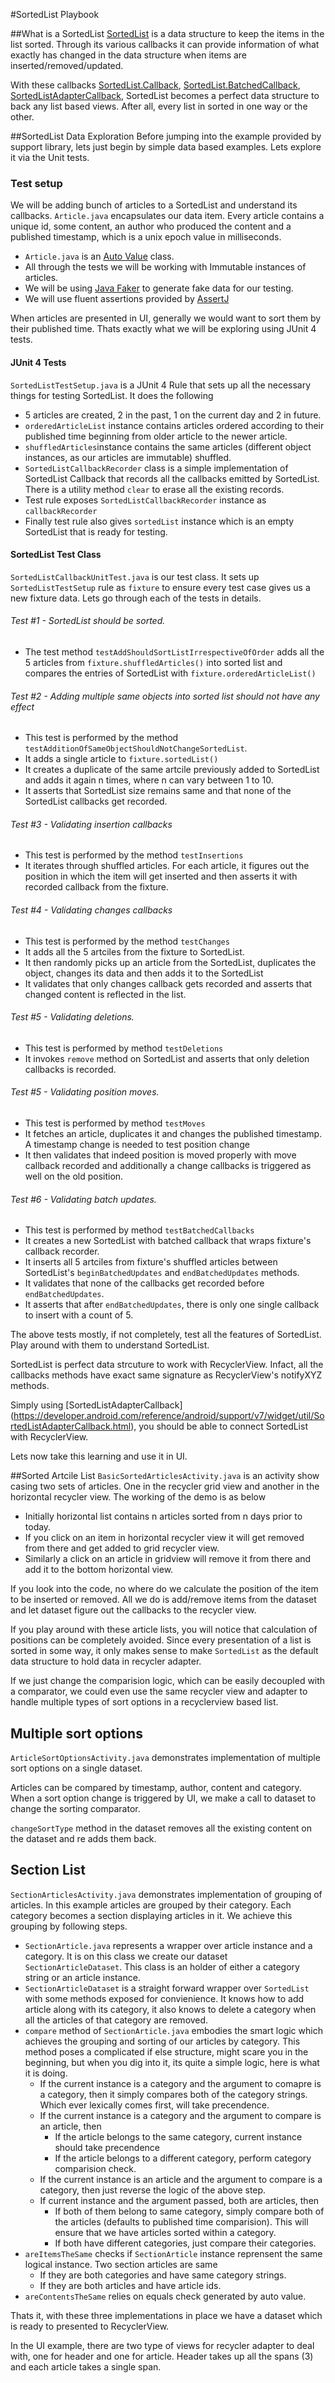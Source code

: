 #SortedList Playbook

##What is a SortedList
[SortedList](https://developer.android.com/reference/android/support/v7/util/SortedList.html) is a data structure to keep the items in the list sorted. Through its various callbacks it can provide information of what exactly has changed in the data structure when items are inserted/removed/updated.

With these callbacks [SortedList.Callback](https://developer.android.com/reference/android/support/v7/util/SortedList.Callback.html), [SortedList.BatchedCallback](https://developer.android.com/reference/android/support/v7/util/SortedList.BatchedCallback.html), [SortedListAdapterCallback](https://developer.android.com/reference/android/support/v7/widget/util/SortedListAdapterCallback.html), SortedList becomes a perfect data structure to back any list based views. After all, every list in sorted in one way or the other.

##SortedList Data Exploration
Before jumping into the example provided by support library, lets just begin by simple data based examples. Lets explore it via the Unit tests.

### Test setup  
We will be adding bunch of articles to a SortedList and understand its callbacks. `Article.java` encapsulates our data item. Every article contains a unique id, some content, an author who produced the content and a published timestamp, which is a unix epoch value in milliseconds.

* `Article.java` is an [Auto Value](https://github.com/google/auto/blob/master/value/userguide/index.md) class. 
* All through the tests we will be working with Immutable instances of articles.  
* We will be using [Java Faker](https://github.com/DiUS/java-faker) to generate fake data for our testing.  
* We will use fluent assertions provided by [AssertJ](http://joel-costigliola.github.io/assertj/)

When articles are presented in UI, generally we would want to sort them by their published time. Thats exactly what we will be exploring using JUnit 4 tests.

#### JUnit 4 Tests
`SortedListTestSetup.java` is a JUnit 4 Rule that sets up all the necessary things for testing SortedList. It does the following

* 5 articles are created, 2 in the past, 1 on the current day and 2 in future.
* `orderedArticleList` instance contains articles ordered according to their published time beginning from older article to the newer article. 
* `shuffledArticles`instance contains the same articles (different object instances, as our articles are immutable) shuffled.
* `SortedListCallbackRecorder` class is a simple implementation of SortedList Callback that records all the callbacks emitted by SortedList. There is a utility method `clear` to erase all the existing records.  
* Test rule exposes `SortedListCallbackRecorder` instance as `callbackRecorder`
* Finally test rule also gives `sortedList` instance which is an empty SortedList that is ready for testing.

#### SortedList Test Class
`SortedListCallbackUnitTest.java` is our test class. It sets up `SortedListTestSetup` rule as `fixture` to ensure every test case gives us a new fixture data. Lets go through each of the tests in details.

###### Test #1 - SortedList should be sorted. 
* The test method `testAddShouldSortListIrrespectiveOfOrder` adds all the 5 articles from `fixture.shuffledArticles()` into sorted list and compares the entries of SortedList with `fixture.orderedArticleList()`

###### Test #2 - Adding multiple same objects into sorted list should not have any effect
* This test is performed by the method `testAdditionOfSameObjectShouldNotChangeSortedList`. 
* It adds a single article to `fixture.sortedList()`
* It creates a duplicate of the same artcile previously added to SortedList and adds it again n times, where n can vary between 1 to 10.
* It asserts that SortedList size remains same and that none of the SortedList callbacks get recorded.

###### Test #3 - Validating insertion callbacks
* This test is performed by the method `testInsertions`
* It iterates through shuffled articles. For each article, it figures out the position in which the item will get inserted and then asserts it with recorded callback from the fixture.

###### Test #4 - Validating changes callbacks
* This test is performed by the method `testChanges`
* It adds all the 5 artciles from the fixture to SortedList.
* It then randomly picks up an article from the SortedList, duplicates the object, changes its data and then adds it to the SortedList
* It validates that only changes callback gets recorded and asserts that changed content is reflected in the list.

###### Test #5 - Validating deletions.
* This test is performed by method `testDeletions`
* It invokes `remove` method on SortedList and asserts that only deletion callbacks is recorded.


###### Test #5 - Validating position moves.
* This test is performed by method `testMoves`
* It fetches an article, duplicates it and changes the published timestamp. A timestamp change is needed to test position change
* It then validates that indeed position is moved properly with move callback recorded and additionally a change callbacks is triggered as well on the old position.

###### Test #6 - Validating batch updates.
* This test is performed by method `testBatchedCallbacks`
* It creates a new SortedList with batched callback that wraps fixture's callback recorder.
* It inserts all 5 artciles from fixture's shuffled articles between SortedList's `beginBatchedUpdates` and `endBatchedUpdates` methods.
* It validates that none of the callbacks get recorded before `endBatchedUpdates`.
* It asserts that after `endBatchedUpdates`, there is only one single callback to insert with a count of 5.

The above tests mostly, if not completely, test all the features of SortedList. Play around with them to understand SortedList.

SortedList is perfect data strcuture to work with RecyclerView. Infact, all the callbacks methods have exact same signature as RecyclerView's notifyXYZ methods.

Simply using [SortedListAdapterCallback] (https://developer.android.com/reference/android/support/v7/widget/util/SortedListAdapterCallback.html), you should be able to connect SortedList with RecyclerView.

Lets now take this learning and use it in UI.

##Sorted Artcile List
`BasicSortedArticlesActivity.java` is an activity show casing two sets of articles. One in the recycler grid view and another in the horizontal recycler view. The working of the demo is as below

* Initially horizontal list contains n articles sorted from n days prior to today.
* If you click on an item in horizontal recycler view it will get removed from there and get added to grid recycler view.
* Similarly a click on an article in gridview will remove it from there and add it to the bottom horizontal view.

If you look into the code, no where do we calculate the position of the item to be inserted or removed. All we do is add/remove items from the dataset and let dataset figure out the callbacks to the recycler view.

If you play around with these article lists, you will notice that calculation of positions can be completely avoided. Since every presentation of a list is sorted in some way, it only makes sense to make `SortedList` as the default data structure to hold data in recycler adapter.

If we just change the comparision logic, which can be easily decoupled with a comparator, we could even use the same recycler view and adapter to handle multiple types of sort options in a recyclerview based list.

## Multiple sort options
`ArticleSortOptionsActivity.java` demonstrates implementation of multiple sort options on a single dataset.

Articles can be compared by timestamp, author, content and category. When a sort option change is triggered by UI, we make a call to dataset to change the sorting comparator. 

`changeSortType` method in the dataset removes all the existing content on the dataset and re adds them back.

## Section List
`SectionArticlesActivity.java` demonstrates implementation of grouping of articles. In this example articles are grouped by their category. Each category becomes a section displaying articles in it. We achieve this grouping by following steps.

* `SectionArticle.java` represents a wrapper over article instance and a category. It is on this class we create our dataset `SectionArticleDataset`. This class is an holder of either a category string or an article instance.
* `SectionArticleDataset` is a straight forward wrapper over `SortedList` with some methods exposed for convienience. It knows how to add article along with its category, it also knows to delete a category when all the articles of that category are removed.
* `compare` method of `SectionArticle.java` embodies the smart logic which achieves the grouping and sorting of our articles by category. This method poses a complicated if else structure, might scare you in the beginning, but when you dig into it, its quite a simple logic, here is what it is doing.
	* If the current instance is a category and the argument to comapre is a category, then it simply compares both of the category strings. Which ever lexically comes first, will take precendence.
	* If the current instance is a category and the argument to compare is an article, then
		* If the article belongs to the same category, current instance should take precendence
		* If the article belongs to a different category, perform category comparision check.
	* If the current instance is an article and the argument to compare is a category, then just reverse the logic of the above step.
	* If current instance and the argument passed, both are articles, then
		* 	If both of them belong to same category, simply compare both of the articles (defaults to published time comparision). This will ensure that we have articles sorted within a category.
		*  If both have different categories, just compare their categories.
* `areItemsTheSame` checks if `SectionArticle` instance reprensent the same logical instance. Two section articles are same
	* If they are both categories and have same category strings.
	* If they are both articles and have article ids.
* `areContentsTheSame` relies on equals check generated by auto value.

Thats it, with these three implementations in place we have a dataset which is ready to presented to RecyclerView.

In the UI example, there are two type of views for recycler adapter to deal with, one for header and one for article. Header takes up all the spans (3) and each article takes a single span.
